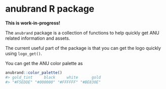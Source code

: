 

<!-- README.md is generated from README.Rmd. Please edit that file -->

# anubrand R package

<!-- badges: start -->
<!-- badges: end -->

**This is work-in-progress!**

The `anubrand` package is a collection of functions to help quickly get
ANU related information and assets.

The current useful part of the package is that you can get the logo
quickly using `logo_get()`.

You can get the ANU color palette as

``` r
anubrand::color_palette()
#> gold_tint     black     white      gold 
#> "#F5EDDE" "#000000" "#FFFFFF" "#BE830E"
```

